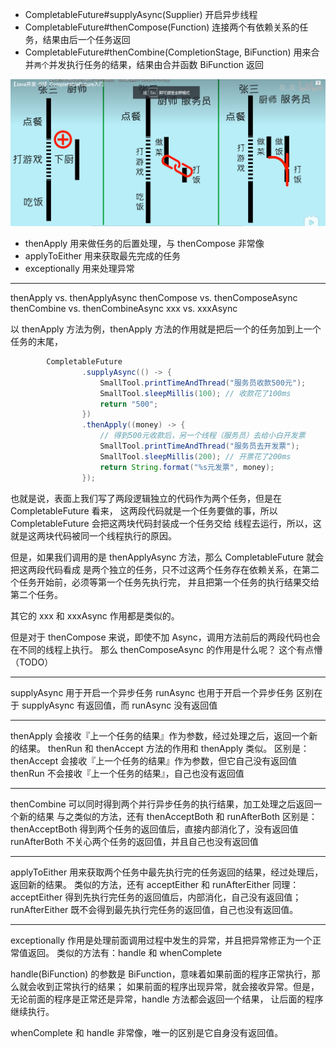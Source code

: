 - CompletableFuture#supplyAsync(Supplier)  开启异步线程
- CompletableFuture#thenCompose(Function)  连接两个有依赖关系的任务，结果由后一个任务返回
- CompletableFuture#thenCombine(CompletionStage, BiFunction)  用来合并`两个`并发执行任务的结果，结果由合并函数 BiFunction 返回

![img.png](img.png)

- thenApply 用来做任务的后置处理，与 thenCompose 非常像
- applyToEither  用来获取最先完成的任务
- exceptionally  用来处理异常


---
thenApply vs. thenApplyAsync
thenCompose vs. thenComposeAsync
thenCombine vs. thenCombineAsync
xxx vs. xxxAsync

以 thenApply 方法为例，thenApply 方法的作用就是把后一个的任务加到上一个任务的末尾，
```java
        CompletableFuture
                .supplyAsync(() -> {
                    SmallTool.printTimeAndThread("服务员收款500元");
                    SmallTool.sleepMillis(100); // 收款花了100ms
                    return "500";
                })
                .thenApply((money) -> {
                    // 得到500元收款后，另一个线程（服务员）去给小白开发票
                    SmallTool.printTimeAndThread("服务员去开发票");
                    SmallTool.sleepMillis(200); // 开票花了200ms
                    return String.format("%s元发票", money);
                });
```
也就是说，表面上我们写了两段逻辑独立的代码作为两个任务，但是在 CompletableFuture 看来，
这两段代码就是一个任务要做的事，所以 CompletableFuture 会把这两块代码封装成一个任务交给
线程去运行，所以，这就是这两块代码被同一个线程执行的原因。

但是，如果我们调用的是 thenApplyAsync 方法，那么 CompletableFuture 就会把这两段代码看成
是两个独立的任务，只不过这两个任务存在依赖关系，在第二个任务开始前，必须等第一个任务先执行完，
并且把第一个任务的执行结果交给第二个任务。

其它的 xxx 和 xxxAsync 作用都是类似的。

但是对于 thenCompose 来说，即使不加 Async，调用方法前后的两段代码也会在不同的线程上执行。
那么 thenComposeAsync 的作用是什么呢？
这个有点懵（TODO）

---------

supplyAsync 用于开启一个异步任务
runAsync 也用于开启一个异步任务
区别在于 supplyAsync 有返回值，而 runAsync 没有返回值

-----

thenApply 会接收『上一个任务的结果』作为参数，经过处理之后，返回一个新的结果。
thenRun 和 thenAccept 方法的作用和 thenApply 类似。
区别是：
    thenAccept 会接收『上一个任务的结果』作为参数，但它自己没有返回值
    thenRun 不会接收『上一个任务的结果』，自己也没有返回值

----
thenCombine 可以同时得到两个并行异步任务的执行结果，加工处理之后返回一个新的结果
与之类似的方法，还有 thenAcceptBoth 和 runAfterBoth
区别是：
thenAcceptBoth 得到两个任务的返回值后，直接内部消化了，没有返回值
runAfterBoth 不关心两个任务的返回值，并且自己也没有返回值

---
applyToEither 用来获取两个任务中最先执行完的任务返回的结果，经过处理后，返回新的结果。
类似的方法，还有 acceptEither 和 runAfterEither
同理：
acceptEither 得到先执行完任务的返回值后，内部消化，自己没有返回值；
runAfterEither 既不会得到最先执行完任务的返回值，自己也没有返回值。

----
exceptionally   作用是处理前面调用过程中发生的异常，并且把异常修正为一个正常值返回。
类似的方法有：handle 和 whenComplete

handle(BiFunction) 的参数是 BiFunction，意味着如果前面的程序正常执行，那么就会收到正常执行的结果；
如果前面的程序出现异常，就会接收异常。但是，无论前面的程序是正常还是异常，handle 方法都会返回一个结果，
让后面的程序继续执行。

whenComplete 和 handle 非常像，唯一的区别是它自身没有返回值。


